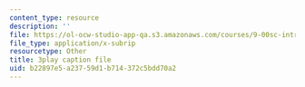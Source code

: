 ```yaml
---
content_type: resource
description: ''
file: https://ol-ocw-studio-app-qa.s3.amazonaws.com/courses/9-00sc-introduction-to-psychology-fall-2011/b22897e5a23759d1b714372c5bdd70a2_gRe7dy2HSTg.vtt
file_type: application/x-subrip
resourcetype: Other
title: 3play caption file
uid: b22897e5-a237-59d1-b714-372c5bdd70a2
---
```

